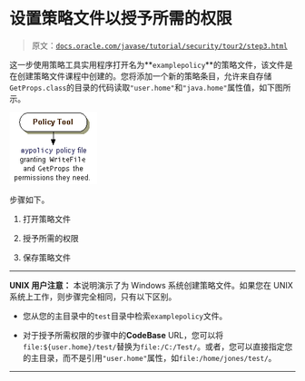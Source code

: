 # 设置策略文件以授予所需的权限

> 原文：[`docs.oracle.com/javase/tutorial/security/tour2/step3.html`](https://docs.oracle.com/javase/tutorial/security/tour2/step3.html)

这一步使用策略工具实用程序打开名为**`examplepolicy`**的策略文件，该文件是在创建策略文件课程中创建的。您将添加一个新的策略条目，允许来自存储`GetProps.class`的目录的代码读取`"user.home"`和`"java.home"`属性值，如下图所示。

![示例策略文件授予`WriteFile`和`GetProps`所需的权限](img/9911200b791be06a6bc39dee7ee2c0e1.png)

步骤如下。

1.  打开策略文件

1.  授予所需的权限

1.  保存策略文件

* * *

**UNIX 用户注意：** 本说明演示了为 Windows 系统创建策略文件。如果您在 UNIX 系统上工作，则步骤完全相同，只有以下区别。

+   您从您的主目录中的`test`目录中检索`examplepolicy`文件。

+   对于授予所需权限的步骤中的**CodeBase** URL，您可以将`file:${user.home}/test/`替换为`file:/C:/Test/`。或者，您可以直接指定您的主目录，而不是引用`"user.home"`属性，如`file:/home/jones/test/`。

* * *
